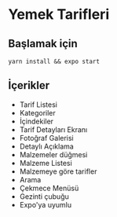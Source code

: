 # Yemek Tarifleri 

## Başlamak için

```yarn install && expo start```
## İçerikler

- Tarif Listesi
- Kategoriler
- İçindekiler
- Tarif Detayları Ekranı
- Fotoğraf Galerisi
- Detaylı Açıklama
- Malzemeler düğmesi
- Malzeme Listesi
- Malzemeye göre tarifler
- Arama
- Çekmece Menüsü
- Gezinti çubuğu
- Expo'ya uyumlu